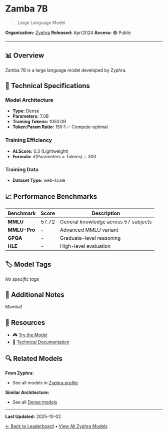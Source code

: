 # Zamba 7B

> Large Language Model

**Organization:** [Zyphra](../../labs/zyphra.md)
**Released:** Apr/2024
**Access:** 🟢 Public

---

## 📊 Overview

Zamba 7B is a large language model developed by Zyphra.

## 🔧 Technical Specifications

### Model Architecture
- **Type:** Dense
- **Parameters:** 7.0B
- **Training Tokens:** 1050.0B
- **Token:Param Ratio:** 150:1 ✅ Compute-optimal

### Training Efficiency
- **ALScore:** 0.3 (Lightweight)
- **Formula:** √(Parameters × Tokens) ÷ 300

### Training Data
- **Dataset Type:** web-scale

## 📈 Performance Benchmarks

| Benchmark | Score | Description |
|-----------|-------|-------------|
| **MMLU** | 57.72 | General knowledge across 57 subjects |
| **MMLU-Pro** | - | Advanced MMLU variant |
| **GPQA** | - | Graduate-level reasoning |
| **HLE** | - | High-level evaluation |

## 🏷️ Model Tags

_No specific tags_

## 📝 Additional Notes

Mamba1

## 🔗 Resources

- 🎮 [Try the Model](https://huggingface.co/Zyphra/Zamba-7B-v1)
- 📄 [Technical Documentation](https://arxiv.org/html/2405.16712v1)

## 🔍 Related Models

**From Zyphra:**
- See all models in [Zyphra profile](../../labs/zyphra.md)

**Similar Architecture:**
- See all [Dense models](../../architectures/dense.md)

---

**Last Updated:** 2025-10-02

[← Back to Leaderboard](../../README.md) • [View All Zyphra Models](../../labs/zyphra.md)
